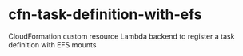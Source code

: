 # cfn-task-definition-with-efs
CloudFormation custom resource Lambda backend to register a task definition with EFS mounts

